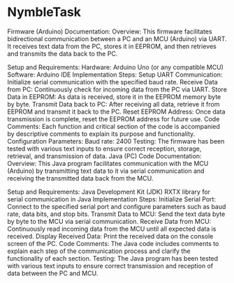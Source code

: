 # NymbleTask
Firmware (Arduino) Documentation:
Overview:
This firmware facilitates bidirectional communication between a PC and an MCU (Arduino) via UART. It receives text data from the PC, stores it in EEPROM, and then retrieves and transmits the data back to the PC.

Setup and Requirements:
Hardware:
Arduino Uno (or any compatible MCU)
Software:
Arduino IDE
Implementation Steps:
Setup UART Communication: Initialize serial communication with the specified baud rate.
Receive Data from PC: Continuously check for incoming data from the PC via UART.
Store Data in EEPROM: As data is received, store it in the EEPROM memory byte by byte.
Transmit Data back to PC: After receiving all data, retrieve it from EEPROM and transmit it back to the PC.
Reset EEPROM Address: Once data transmission is complete, reset the EEPROM address for future use.
Code Comments:
Each function and critical section of the code is accompanied by descriptive comments to explain its purpose and functionality.
Configuration Parameters:
Baud rate: 2400
Testing:
The firmware has been tested with various text inputs to ensure correct reception, storage, retrieval, and transmission of data.
Java (PC) Code Documentation:
Overview:
This Java program facilitates communication with the MCU (Arduino) by transmitting text data to it via serial communication and receiving the transmitted data back from the MCU.

Setup and Requirements:
Java Development Kit (JDK)
RXTX library for serial communication in Java
Implementation Steps:
Initialize Serial Port: Connect to the specified serial port and configure parameters such as baud rate, data bits, and stop bits.
Transmit Data to MCU: Send the text data byte by byte to the MCU via serial communication.
Receive Data from MCU: Continuously read incoming data from the MCU until all expected data is received.
Display Received Data: Print the received data on the console screen of the PC.
Code Comments:
The Java code includes comments to explain each step of the communication process and clarify the functionality of each section.
Testing:
The Java program has been tested with various text inputs to ensure correct transmission and reception of data between the PC and MCU.
